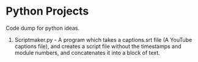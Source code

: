 # Python Projects
Code dump for python ideas.

1. Scriptmaker.py - A program which takes a captions.srt file (A YouTube captions file), and creates a script file without the timestamps and module numbers, and concatenates it into a block of text.
